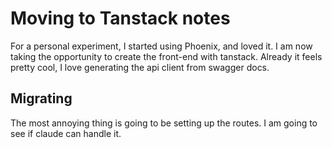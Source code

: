 # Moving to Tanstack notes

For a personal experiment, I started using Phoenix, and loved it. I am now taking the opportunity to create the front-end with tanstack. Already it feels pretty cool, I love generating the api client from swagger docs. 

## Migrating

The most annoying thing is going to be setting up the routes. I am going to see if claude can handle it.
